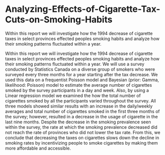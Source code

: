 # Analyzing-Effects-of-Cigarette-Tax-Cuts-on-Smoking-Habits
Within this report we will investigate how the 1994 decrease of cigarette taxes in select provinces effected peoples smoking habits and analyze how their smoking patterns fluctuated within a year.

Within this report we will investigate how the 1994 decrease of cigarette taxes in select provinces effected
peoples smoking habits and analyze how their smoking patterns fluctuated within a year. We will use a
survey conducted by Statistics Canada on a diverse group of smokers who were surveyed every three months
for a year starting after the tax decrease. We used this data on a frequentist Poisson model and Bayesian
(prior: Gamma, likelihood: Poisson) model to estimate the average number of cigarettes smoked by the
survey participants in a day and week. Also, by using a Linear regression model we examined the how the
total number of cigarettes smoked by all the participants varied throughout the survey. All three models
showed similar results with an increase in the daily/weekly averages and total number of cigarettes smoked
in the first three months of the survey; however, resulted in a decrease in the usage of cigarette in the last
nine months. Despite the decrease in the smoking prevalence seen within the survey, the rate at which the
smoking prevalence decreased did not reach the rate of provinces who did not lower the tax rate. From this,
we conclude that decreasing the taxes on cigarettes slows down the decline in smoking rates by incentivizing
people to smoke cigarettes by making them more affordable and accessible.
